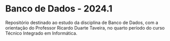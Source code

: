 # Banco de Dados - 2024.1
Repositório destinado ao estudo da disciplina de Banco de Dados, com a orientação do Professor Ricardo Duarte Taveira, no quarto período do curso Técnico Integrado em Informática.
